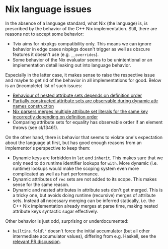 # Nix language issues

In the absence of a language standard, what Nix (the language) is, is prescribed
by the behavior of the C++ Nix implementation. Still, there are reasons not to
accept some behavior:

* Tvix aims for nixpkgs compatibility only. This means we can ignore behavior in
  edge cases nixpkgs doesn't trigger as well as obscure features it doesn't use
  (e.g. `__overrides`).
* Some behavior of the Nix evaluator seems to be unintentional or an
  implementation detail leaking out into language behavior.

Especially in the latter case, it makes sense to raise the respective issue and
maybe to get rid of the behavior in all implementations for good. Below is an
(incomplete) list of such issues:

* [Behaviour of nested attribute sets depends on definition order][i7111]
* [Partially constructed attribute sets are observable during dynamic attr names construction][i7012]
* [Nix parsers merges multiple attribute set literals for the same key incorrectly depending on definition order][i7115]
* Comparing attribute sets for equality has observable order if an element throws (see cl/13461).

On the other hand, there is behavior that seems to violate one's expectation
about the language at first, but has good enough reasons from an implementor's
perspective to keep them:

* Dynamic keys are forbidden in `let` and `inherit`. This makes sure that we
  only need to do runtime identifier lookups for `with`. More dynamic (i.e.
  runtime) lookups would make the scoping system even more complicated as well
  as hurt performance.
* Dynamic attributes of `rec` sets are not added to its scope. This makes sense
  for the same reason.
* Dynamic and nested attributes in attribute sets don't get merged. This is a
  tricky one, but avoids doing runtime (recursive) merges of attribute sets.
  Instead all necessary merging can be inferred statically, i.e. the C++ Nix
  implementation already merges at parse time, making nested attribute keys
  syntactic sugar effectively.

Other behavior is just odd, surprising or underdocumented:

* `builtins.foldl'` doesn't force the initial accumulator (but all other
  intermediate accumulator values), differing from e.g. Haskell, see
  the [relevant PR discussion][p7158].

[i7111]: https://github.com/NixOS/nix/issues/7111
[i7012]: https://github.com/NixOS/nix/issues/7012
[i7115]: https://github.com/NixOS/nix/issues/7115
[p7158]: https://github.com/NixOS/nix/pull/7158
